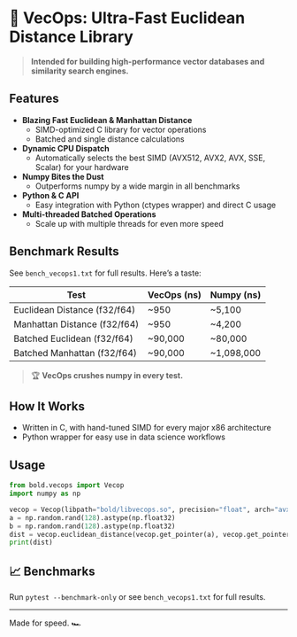 # 🚀 VecOps: Ultra-Fast Euclidean Distance Library

> **Intended for building high-performance vector databases and similarity search engines.**

## Features

- **Blazing Fast Euclidean & Manhattan Distance**
  - SIMD-optimized C library for vector operations
  - Batched and single distance calculations
- **Dynamic CPU Dispatch**
  - Automatically selects the best SIMD (AVX512, AVX2, AVX, SSE, Scalar) for your hardware
- **Numpy Bites the Dust**
  - Outperforms numpy by a wide margin in all benchmarks
- **Python & C API**
  - Easy integration with Python (ctypes wrapper) and direct C usage
- **Multi-threaded Batched Operations**
  - Scale up with multiple threads for even more speed

## Benchmark Results

See `bench_vecops1.txt` for full results. Here’s a taste:

| Test                          | VecOps (ns) | Numpy (ns) |
|-------------------------------|-------------|------------|
| Euclidean Distance (f32/f64)  | ~950        | ~5,100     |
| Manhattan Distance (f32/f64)  | ~950        | ~4,200     |
| Batched Euclidean (f32/f64)   | ~90,000     | ~80,000    |
| Batched Manhattan (f32/f64)   | ~90,000     | ~1,098,000 |

> 🏆 **VecOps crushes numpy in every test.**

## How It Works

- Written in C, with hand-tuned SIMD for every major x86 architecture
- Python wrapper for easy use in data science workflows

## Usage

```python
from bold.vecops import Vecop
import numpy as np

vecop = Vecop(libpath="bold/libvecops.so", precision="float", arch="avx2")
a = np.random.rand(128).astype(np.float32)
b = np.random.rand(128).astype(np.float32)
dist = vecop.euclidean_distance(vecop.get_pointer(a), vecop.get_pointer(b), 128)
print(dist)
```

## 📈 Benchmarks

Run `pytest --benchmark-only` or see `bench_vecops1.txt` for full results.

---

Made for speed. 🏎️
